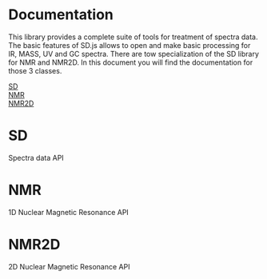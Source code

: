 # Documentation
 
This library provides a complete suite of tools for treatment of spectra data. The basic features of SD.js allows to open and
make basic processing for IR, MASS, UV and GC spectra.
There are tow specialization of the SD library for NMR and NMR2D. In this document you will find the documentation for those 3 classes.
 
[SD](#SD)  
[NMR](#NMR)  
[NMR2D](#NMR2D)
 
# SD
 
Spectra data API
 
# NMR
 
1D Nuclear Magnetic Resonance API
 
# NMR2D
 
2D Nuclear Magnetic Resonance API
